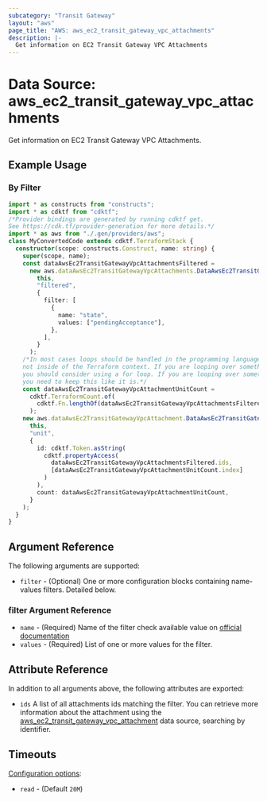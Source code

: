 ```yaml
---
subcategory: "Transit Gateway"
layout: "aws"
page_title: "AWS: aws_ec2_transit_gateway_vpc_attachments"
description: |-
  Get information on EC2 Transit Gateway VPC Attachments
---
```


# Data Source: aws_ec2_transit_gateway_vpc_attachments

Get information on EC2 Transit Gateway VPC Attachments.

## Example Usage

### By Filter

```typescript
import * as constructs from "constructs";
import * as cdktf from "cdktf";
/*Provider bindings are generated by running cdktf get.
See https://cdk.tf/provider-generation for more details.*/
import * as aws from "./.gen/providers/aws";
class MyConvertedCode extends cdktf.TerraformStack {
  constructor(scope: constructs.Construct, name: string) {
    super(scope, name);
    const dataAwsEc2TransitGatewayVpcAttachmentsFiltered =
      new aws.dataAwsEc2TransitGatewayVpcAttachments.DataAwsEc2TransitGatewayVpcAttachments(
        this,
        "filtered",
        {
          filter: [
            {
              name: "state",
              values: ["pendingAcceptance"],
            },
          ],
        }
      );
    /*In most cases loops should be handled in the programming language context and 
    not inside of the Terraform context. If you are looping over something external, e.g. a variable or a file input
    you should consider using a for loop. If you are looping over something only known to Terraform, e.g. a result of a data source
    you need to keep this like it is.*/
    const dataAwsEc2TransitGatewayVpcAttachmentUnitCount =
      cdktf.TerraformCount.of(
        cdktf.Fn.lengthOf(dataAwsEc2TransitGatewayVpcAttachmentsFiltered.ids)
      );
    new aws.dataAwsEc2TransitGatewayVpcAttachment.DataAwsEc2TransitGatewayVpcAttachment(
      this,
      "unit",
      {
        id: cdktf.Token.asString(
          cdktf.propertyAccess(
            dataAwsEc2TransitGatewayVpcAttachmentsFiltered.ids,
            [dataAwsEc2TransitGatewayVpcAttachmentUnitCount.index]
          )
        ),
        count: dataAwsEc2TransitGatewayVpcAttachmentUnitCount,
      }
    );
  }
}

```

## Argument Reference

The following arguments are supported:

* `filter` - (Optional) One or more configuration blocks containing name-values filters. Detailed below.

### filter Argument Reference

* `name` - (Required) Name of the filter check available value on [official documentation][1]
* `values` - (Required) List of one or more values for the filter.

## Attribute Reference

In addition to all arguments above, the following attributes are exported:

* `ids` A list of all attachments ids matching the filter. You can retrieve more information about the attachment using the [aws_ec2_transit_gateway_vpc_attachment][2] data source, searching by identifier.

[1]: https://docs.aws.amazon.com/AWSEC2/latest/APIReference/API_DescribeTransitGatewayVpcAttachments.html
[2]: https://registry.terraform.io/providers/hashicorp/aws/latest/docs/data-sources/ec2_transit_gateway_vpc_attachment

## Timeouts

[Configuration options](https://developer.hashicorp.com/terraform/language/resources/syntax#operation-timeouts):

- `read` - (Default `20M`)

<!-- cache-key: cdktf-0.17.0-pre.15 input-94a4a5c01262f3d0b0040f40dfcbae5974b17c833a028dce6e27bdcd796da76f -->
